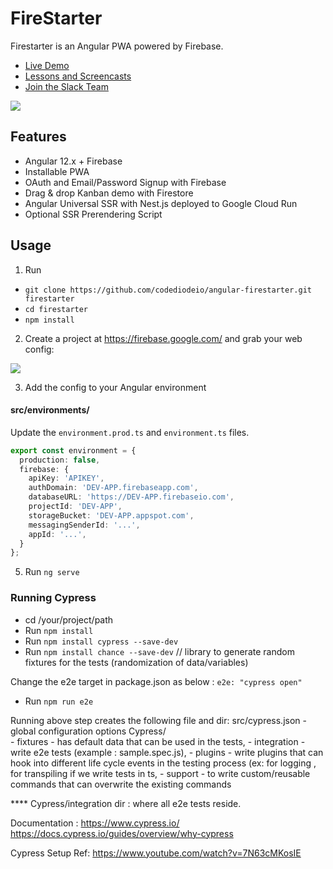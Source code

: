 # FireStarter

Firestarter is an Angular PWA powered by Firebase.

- [Live Demo](https://firestarter.fireship.io/)
- [Lessons and Screencasts](https://fireship.io)
- [Join the Slack Team](https://fireship.page.link/slack)

![](https://firebasestorage.googleapis.com/v0/b/angular-voxer.appspot.com/o/demo-gif.gif?alt=media&token=dadcdb72-eb58-4903-b6b8-c741c27a08c4)

## Features

- Angular 12.x + Firebase
- Installable PWA
- OAuth and Email/Password Signup with Firebase
- Drag & drop Kanban demo with Firestore
- Angular Universal SSR with Nest.js deployed to Google Cloud Run
- Optional SSR Prerendering Script

## Usage

1.  Run

- `git clone https://github.com/codediodeio/angular-firestarter.git firestarter`
- `cd firestarter`
- `npm install`

2.  Create a project at https://firebase.google.com/ and grab your web config:

![](https://firebasestorage.googleapis.com/v0/b/firestarter-96e46.appspot.com/o/project-config.PNG?alt=media&token=5eabb205-7ba2-4fc3-905f-e9547055e754)

3.  Add the config to your Angular environment

#### src/environments/

Update the `environment.prod.ts` and `environment.ts` files. 

```typescript
export const environment = {
  production: false,
  firebase: {
    apiKey: 'APIKEY',
    authDomain: 'DEV-APP.firebaseapp.com',
    databaseURL: 'https://DEV-APP.firebaseio.com',
    projectId: 'DEV-APP',
    storageBucket: 'DEV-APP.appspot.com',
    messagingSenderId: '...',
    appId: '...',
  }
};
```


5.  Run `ng serve`


### Running Cypress

- cd /your/project/path
- Run `npm install`
- Run `npm install cypress --save-dev`
- Run `npm install chance --save-dev`			// library to generate random fixtures for the tests (randomization of data/variables)

Change the e2e target in package.json as below :
`e2e: "cypress open"`

- Run `npm run e2e`

Running above step creates the following file and dir:
src/cypress.json -  global configuration options
Cypress/	
	- fixtures - has default data that can be used in the tests,
	- integration - write e2e tests  (example : sample.spec.js),
	- plugins - write plugins that can hook into different life cycle events in the testing process (ex: for logging , for transpiling if we write tests in ts,
	- support - to write custom/reusable commands that can overwrite the existing commands

**** Cypress/integration dir : where all e2e tests reside.

Documentation :
https://www.cypress.io/
https://docs.cypress.io/guides/overview/why-cypress

Cypress Setup Ref: 
https://www.youtube.com/watch?v=7N63cMKosIE
